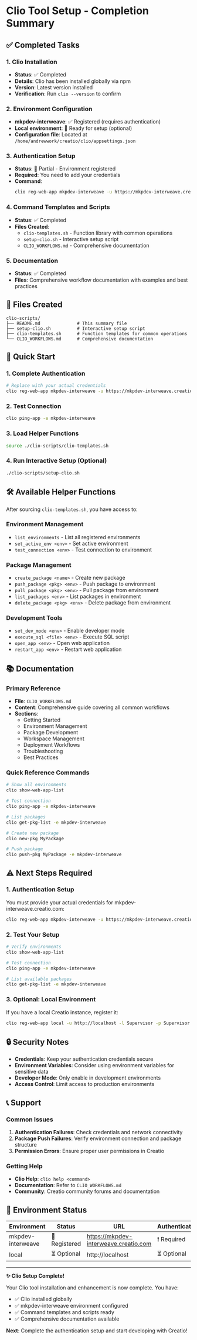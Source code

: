 # Clio Tool Setup - Completion Summary

## ✅ Completed Tasks

### 1. Clio Installation

- **Status**: ✅ Completed
- **Details**: Clio has been installed globally via npm
- **Version**: Latest version installed
- **Verification**: Run `clio --version` to confirm

### 2. Environment Configuration

- **mkpdev-interweave**: ✅ Registered (requires authentication)
- **Local environment**: 🔧 Ready for setup (optional)
- **Configuration file**: Located at
  `/home/andrewwork/creatio/clio/appsettings.json`

### 3. Authentication Setup

- **Status**: 🔐 Partial - Environment registered
- **Required**: You need to add your credentials
- **Command**:
  ```bash
  clio reg-web-app mkpdev-interweave -u https://mkpdev-interweave.creatio.com -l YOUR_USERNAME -p YOUR_PASSWORD --checkLogin
  ```

### 4. Command Templates and Scripts

- **Status**: ✅ Completed
- **Files Created**:
  - `clio-templates.sh` - Function library with common operations
  - `setup-clio.sh` - Interactive setup script
  - `CLIO_WORKFLOWS.md` - Comprehensive documentation

### 5. Documentation

- **Status**: ✅ Completed
- **Files**: Comprehensive workflow documentation with examples and best
  practices

## 📁 Files Created

```
clio-scripts/
├── README.md              # This summary file
├── setup-clio.sh          # Interactive setup script
├── clio-templates.sh      # Function templates for common operations
└── CLIO_WORKFLOWS.md      # Comprehensive documentation
```

## 🚀 Quick Start

### 1. Complete Authentication

```bash
# Replace with your actual credentials
clio reg-web-app mkpdev-interweave -u https://mkpdev-interweave.creatio.com -l YOUR_USERNAME -p YOUR_PASSWORD --checkLogin
```

### 2. Test Connection

```bash
clio ping-app -e mkpdev-interweave
```

### 3. Load Helper Functions

```bash
source ./clio-scripts/clio-templates.sh
```

### 4. Run Interactive Setup (Optional)

```bash
./clio-scripts/setup-clio.sh
```

## 🛠️ Available Helper Functions

After sourcing `clio-templates.sh`, you have access to:

### Environment Management

- `list_environments` - List all registered environments
- `set_active_env <env>` - Set active environment
- `test_connection <env>` - Test connection to environment

### Package Management

- `create_package <name>` - Create new package
- `push_package <pkg> <env>` - Push package to environment
- `pull_package <pkg> <env>` - Pull package from environment
- `list_packages <env>` - List packages in environment
- `delete_package <pkg> <env>` - Delete package from environment

### Development Tools

- `set_dev_mode <env>` - Enable developer mode
- `execute_sql <file> <env>` - Execute SQL script
- `open_app <env>` - Open web application
- `restart_app <env>` - Restart web application

## 📚 Documentation

### Primary Reference

- **File**: `CLIO_WORKFLOWS.md`
- **Content**: Comprehensive guide covering all common workflows
- **Sections**:
  - Getting Started
  - Environment Management
  - Package Development
  - Workspace Management
  - Deployment Workflows
  - Troubleshooting
  - Best Practices

### Quick Reference Commands

```bash
# Show all environments
clio show-web-app-list

# Test connection
clio ping-app -e mkpdev-interweave

# List packages
clio get-pkg-list -e mkpdev-interweave

# Create new package
clio new-pkg MyPackage

# Push package
clio push-pkg MyPackage -e mkpdev-interweave
```

## ⚠️ Next Steps Required

### 1. Authentication Setup

You must provide your actual credentials for mkpdev-interweave.creatio.com:

```bash
clio reg-web-app mkpdev-interweave -u https://mkpdev-interweave.creatio.com -l YOUR_USERNAME -p YOUR_PASSWORD --checkLogin
```

### 2. Test Your Setup

```bash
# Verify environments
clio show-web-app-list

# Test connection
clio ping-app -e mkpdev-interweave

# List available packages
clio get-pkg-list -e mkpdev-interweave
```

### 3. Optional: Local Environment

If you have a local Creatio instance, register it:

```bash
clio reg-web-app local -u http://localhost -l Supervisor -p Supervisor --checkLogin
```

## 🔒 Security Notes

- **Credentials**: Keep your authentication credentials secure
- **Environment Variables**: Consider using environment variables for sensitive
  data
- **Developer Mode**: Only enable in development environments
- **Access Control**: Limit access to production environments

## 📞 Support

### Common Issues

1. **Authentication Failures**: Check credentials and network connectivity
2. **Package Push Failures**: Verify environment connection and package
   structure
3. **Permission Errors**: Ensure proper user permissions in Creatio

### Getting Help

- **Clio Help**: `clio help <command>`
- **Documentation**: Refer to `CLIO_WORKFLOWS.md`
- **Community**: Creatio community forums and documentation

## 🎯 Environment Status

| Environment       | Status        | URL                                   | Authentication |
| ----------------- | ------------- | ------------------------------------- | -------------- |
| mkpdev-interweave | 🔧 Registered | https://mkpdev-interweave.creatio.com | ❗ Required    |
| local             | ⏳ Optional   | http://localhost                      | ⏳ Optional    |

---

**✨ Clio Setup Complete!**

Your Clio tool installation and enhancement is now complete. You have:

- ✅ Clio installed globally
- ✅ mkpdev-interweave environment configured
- ✅ Command templates and scripts ready
- ✅ Comprehensive documentation available

**Next**: Complete the authentication setup and start developing with Creatio!
